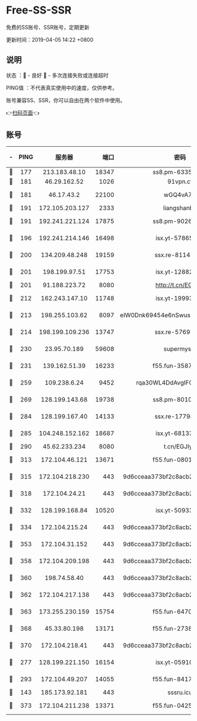 # Free-SS-SSR

免费的SS账号、SSR账号，定期更新

更新时间：2019-04-05 14:22 +0800

## 说明

状态     ：🙂 - 良好 🙁 - 多次连接失败或连接超时

PING值   ：不代表真实使用中的速度，仅供参考。

账号兼容SS、SSR，你可以自由在两个软件中使用。

👉[扫码页面](https://liesauer.github.io/Free-SS-SSR/)👈

## 账号

|-|PING|服务器|端口|密码|加密方式|区域|
|:----:|:----:|:-----:|-----:|:----:|:----:|:----:|
|🙂|177|213.183.48.10|18347|ss8.pm-63355792|rc4-md5|RU|
|🙂|181|46.29.162.52|1026|91vpn.cf|rc4-md5|RU|
|🙂|181|46.17.43.2|22100|wGQ4vA7D|aes-256-gcm|RU|
|🙂|191|172.105.203.127|2333|liangshanbo|chacha20|JP|
|🙂|191|192.241.221.124|17875|ss8.pm-90261799|aes-256-cfb|US|
|🙂|196|192.241.214.146|16498|isx.yt-57865147|aes-256-cfb|US|
|🙂|200|134.209.48.248|19159|ssx.re-81147970|aes-256-cfb|US|
|🙂|201|198.199.97.51|17753|isx.yt-12882170|aes-256-cfb|US|
|🙂|201|91.188.223.72|8080|http://t.cn/EGJIyrl|rc4-md5|RU|
|🙂|212|162.243.147.10|11748|isx.yt-19993680|aes-256-cfb|US|
|🙂|213|198.255.103.62|8097|eIW0Dnk69454e6nSwuspv9DmS201tQ0D|aes-256-cfb|US|
|🙂|214|198.199.109.236|13747|ssx.re-57697610|aes-256-cfb|US|
|🙂|230|23.95.70.189|59608|supermyssr|chacha20-ietf|US|
|🙂|231|139.162.51.39|16233|f55.fun-35878736|aes-256-cfb|SG|
|🙂|259|109.238.6.24|9452|rqa30WL4DdAvgIFG6Fs3znzTa|aes-256-cfb|FR|
|🙂|269|128.199.143.68|19738|ss8.pm-80109890|aes-256-cfb|SG|
|🙂|284|128.199.167.40|14133|ssx.re-17798800|aes-256-cfb|SG|
|🙂|285|104.248.152.162|18687|isx.yt-68133684|aes-256-cfb|SG|
|🙂|290|45.62.233.234|8080|t.cn/EGJIyrl|rc4-md5|CA|
|🙂|313|172.104.46.121|13671|f55.fun-08015560|aes-256-cfb|SG|
|🙂|315|172.104.218.230|443|9d6cceaa373bf2c8acb22e60b6a58be6|aes-256-cfb|US|
|🙂|318|172.104.24.21|443|9d6cceaa373bf2c8acb22e60b6a58be6|aes-256-cfb|US|
|🙂|332|128.199.168.84|10520|isx.yt-50933208|aes-256-cfb|SG|
|🙂|334|172.104.215.24|443|9d6cceaa373bf2c8acb22e60b6a58be6|aes-256-cfb|US|
|🙂|353|172.104.31.152|443|9d6cceaa373bf2c8acb22e60b6a58be6|aes-256-cfb|US|
|🙂|358|172.104.209.198|443|9d6cceaa373bf2c8acb22e60b6a58be6|aes-256-cfb|US|
|🙂|360|198.74.58.40|443|9d6cceaa373bf2c8acb22e60b6a58be6|aes-256-cfb|US|
|🙂|362|172.104.217.138|443|9d6cceaa373bf2c8acb22e60b6a58be6|aes-256-cfb|US|
|🙂|363|173.255.230.159|15754|f55.fun-64706924|aes-256-cfb|US|
|🙂|368|45.33.80.198|13171|f55.fun-27386798|aes-256-cfb|US|
|🙂|370|172.104.218.41|443|9d6cceaa373bf2c8acb22e60b6a58be6|aes-256-cfb|US|
|🙂|277|128.199.221.150|16154|isx.yt-05910694|aes-256-cfb|SG|
|🙂|293|172.104.49.207|14055|f55.fun-84172526|aes-256-cfb|SG|
|🙁|143|185.173.92.181|443|sssru.icu|rc4-md5|RU|
|🙁|373|172.104.211.238|13371|f55.fun-04250289|aes-256-cfb|US|
